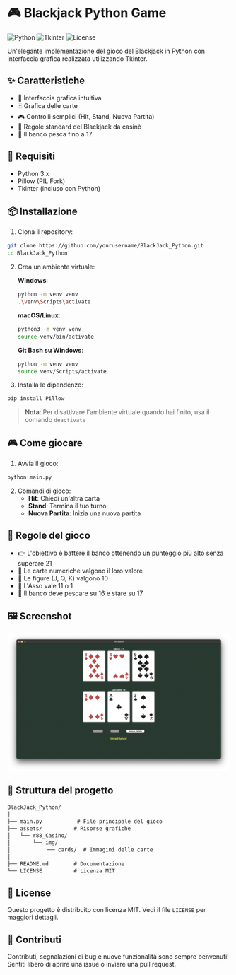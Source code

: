 # 🎮 Blackjack Python Game

![Python](https://img.shields.io/badge/Python-3.13.2-blue.svg)
![Tkinter](https://img.shields.io/badge/Tkinter-GUI-green.svg)
![License](https://img.shields.io/badge/license-MIT-blue.svg)

Un'elegante implementazione del gioco del Blackjack in Python con interfaccia grafica realizzata utilizzando Tkinter.

## ✨ Caratteristiche

- 🎯 Interfaccia grafica intuitiva
- 🃏 Grafica delle carte
- 🎮 Controlli semplici (Hit, Stand, Nuova Partita)
- 🎯 Regole standard del Blackjack da casinò
- 🔄 Il banco pesca fino a 17

## 🚀 Requisiti

- Python 3.x
- Pillow (PIL Fork)
- Tkinter (incluso con Python)

## 📦 Installazione

1. Clona il repository:
```bash
git clone https://github.com/yourusername/BlackJack_Python.git
cd BlackJack_Python
```

2. Crea un ambiente virtuale:

   **Windows**:
   ```bash
   python -m venv venv
   .\venv\Scripts\activate
   ```

   **macOS/Linux**:
   ```bash
   python3 -m venv venv
   source venv/bin/activate
   ```

   **Git Bash su Windows**:
   ```bash
   python -m venv venv
   source venv/Scripts/activate
   ```

3. Installa le dipendenze:
```bash
pip install Pillow
```

> **Nota**: Per disattivare l'ambiente virtuale quando hai finito, usa il comando `deactivate`

## 🎮 Come giocare

1. Avvia il gioco:
```bash
python main.py
```

2. Comandi di gioco:
   - **Hit**: Chiedi un'altra carta
   - **Stand**: Termina il tuo turno
   - **Nuova Partita**: Inizia una nuova partita

## 🎲 Regole del gioco

- 👉 L'obiettivo è battere il banco ottenendo un punteggio più alto senza superare 21
- 🎯 Le carte numeriche valgono il loro valore
- 👑 Le figure (J, Q, K) valgono 10
- 🎴 L'Asso vale 11 o 1
- 🎰 Il banco deve pescare su 16 e stare su 17

## 🖼️ Screenshot

![Screenshot del gioco](assets/r88_Casino/img/screenshots/screenshot_02.png)

## 🔧 Struttura del progetto

```
BlackJack_Python/
│
├── main.py           # File principale del gioco
├── assets/          # Risorse grafiche
│   └── r88_Casino/
│       └── img/
│           └── cards/  # Immagini delle carte
│
├── README.md        # Documentazione
└── LICENSE          # Licenza MIT
```

## 📝 License

Questo progetto è distribuito con licenza MIT. Vedi il file `LICENSE` per maggiori dettagli.

## 👥 Contributi

Contributi, segnalazioni di bug e nuove funzionalità sono sempre benvenuti! Sentiti libero di aprire una issue o inviare una pull request.